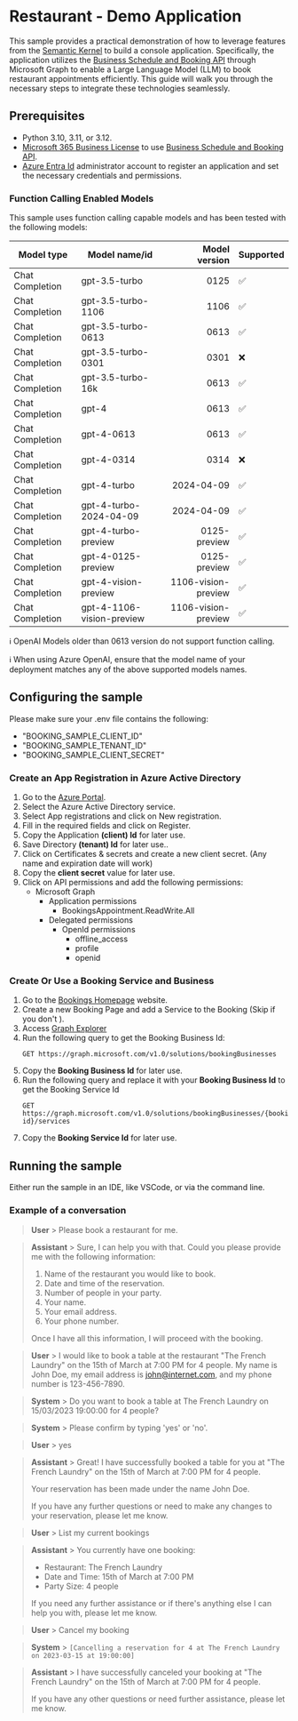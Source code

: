 # Restaurant - Demo Application

This sample provides a practical demonstration of how to leverage features from the [Semantic Kernel](https://learn.microsoft.com/en-us/semantic-kernel) to build a console application. Specifically, the application utilizes the [Business Schedule and Booking API](https://www.microsoft.com/en-us/microsoft-365/business/scheduling-and-booking-app) through Microsoft Graph to enable a Large Language Model (LLM) to book restaurant appointments efficiently. This guide will walk you through the necessary steps to integrate these technologies seamlessly.

## Prerequisites

- Python 3.10, 3.11, or 3.12.
- [Microsoft 365 Business License](https://www.microsoft.com/en-us/microsoft-365/business/compare-all-microsoft-365-business-products) to use [Business Schedule and Booking API](https://www.microsoft.com/en-us/microsoft-365/business/scheduling-and-booking-app).
- [Azure Entra Id](https://www.microsoft.com/en-us/security/business/identity-access/microsoft-entra-id) administrator account to register an application and set the necessary credentials and permissions.

### Function Calling Enabled Models

This sample uses function calling capable models and has been tested with the following models:

| Model type      | Model name/id             |       Model version | Supported |
| --------------- | ------------------------- | ------------------: | --------- |
| Chat Completion | gpt-3.5-turbo             |                0125 | ✅        |
| Chat Completion | gpt-3.5-turbo-1106        |                1106 | ✅        |
| Chat Completion | gpt-3.5-turbo-0613        |                0613 | ✅        |
| Chat Completion | gpt-3.5-turbo-0301        |                0301 | ❌        |
| Chat Completion | gpt-3.5-turbo-16k         |                0613 | ✅        |
| Chat Completion | gpt-4                     |                0613 | ✅        |
| Chat Completion | gpt-4-0613                |                0613 | ✅        |
| Chat Completion | gpt-4-0314                |                0314 | ❌        |
| Chat Completion | gpt-4-turbo               |          2024-04-09 | ✅        |
| Chat Completion | gpt-4-turbo-2024-04-09    |          2024-04-09 | ✅        |
| Chat Completion | gpt-4-turbo-preview       |        0125-preview | ✅        |
| Chat Completion | gpt-4-0125-preview        |        0125-preview | ✅        |
| Chat Completion | gpt-4-vision-preview      | 1106-vision-preview | ✅        |
| Chat Completion | gpt-4-1106-vision-preview | 1106-vision-preview | ✅        |

ℹ️ OpenAI Models older than 0613 version do not support function calling.

ℹ️ When using Azure OpenAI, ensure that the model name of your deployment matches any of the above supported models names.

## Configuring the sample

Please make sure your .env file contains the following:

- "BOOKING_SAMPLE_CLIENT_ID"
- "BOOKING_SAMPLE_TENANT_ID"
- "BOOKING_SAMPLE_CLIENT_SECRET"

### Create an App Registration in Azure Active Directory

1. Go to the [Azure Portal](https://portal.azure.com/).
2. Select the Azure Active Directory service.
3. Select App registrations and click on New registration.
4. Fill in the required fields and click on Register.
5. Copy the Application **(client) Id** for later use.
6. Save Directory **(tenant) Id** for later use..
7. Click on Certificates & secrets and create a new client secret. (Any name and expiration date will work)
8. Copy the **client secret** value for later use.
9. Click on API permissions and add the following permissions:
   - Microsoft Graph
     - Application permissions
       - BookingsAppointment.ReadWrite.All
     - Delegated permissions
       - OpenId permissions
         - offline_access
         - profile
         - openid

### Create Or Use a Booking Service and Business

1. Go to the [Bookings Homepage](https://outlook.office.com/bookings) website.
2. Create a new Booking Page and add a Service to the Booking (Skip if you don't ).
3. Access [Graph Explorer](https://developer.microsoft.com/en-us/graph/graph-explorer)
4. Run the following query to get the Booking Business Id:
   ```http
   GET https://graph.microsoft.com/v1.0/solutions/bookingBusinesses
   ```
5. Copy the **Booking Business Id** for later use.
6. Run the following query and replace it with your **Booking Business Id** to get the Booking Service Id
   ```http
   GET https://graph.microsoft.com/v1.0/solutions/bookingBusinesses/{bookingBusiness-id}/services
   ```
7. Copy the **Booking Service Id** for later use.

## Running the sample

Either run the sample in an IDE, like VSCode, or via the command line.

### Example of a conversation

> **User** > Please book a restaurant for me.

> **Assistant** > Sure, I can help you with that. Could you please provide me with the following information:
>
> 1. Name of the restaurant you would like to book.
> 2. Date and time of the reservation.
> 3. Number of people in your party.
> 4. Your name.
> 5. Your email address.
> 6. Your phone number.
>
> Once I have all this information, I will proceed with the booking.

> **User** > I would like to book a table at the restaurant "The French Laundry" on the 15th of March at 7:00 PM for 4 people. My name is John Doe, my email address is john@internet.com, and my phone number is 123-456-7890.

> **System** > Do you want to book a table at The French Laundry on 15/03/2023 19:00:00 for 4 people?

> **System** > Please confirm by typing 'yes' or 'no'.

> **User** > yes

> **Assistant** > Great! I have successfully booked a table for you at "The French Laundry" on the 15th of March at 7:00 PM for 4 people.
>
> Your reservation has been made under the name John Doe.
>
> If you have any further questions or need to make any changes to your reservation, please let me know.

> **User** > List my current bookings

> **Assistant** > You currently have one booking:
>
> - Restaurant: The French Laundry
> - Date and Time: 15th of March at 7:00 PM
> - Party Size: 4 people
>
> If you need any further assistance or if there's anything else I can help you with, please let me know.

> **User** > Cancel my booking

> **System** > `[Cancelling a reservation for 4 at The French Laundry on 2023-03-15 at 19:00:00]`

> **Assistant** > I have successfully canceled your booking at "The French Laundry" on the 15th of March at 7:00 PM for 4 people.
>
> If you have any other questions or need further assistance, please let me know.
